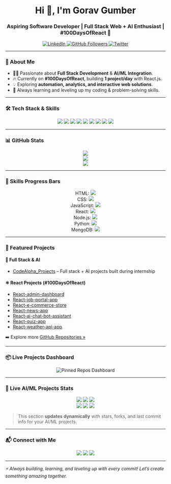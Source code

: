 <h1 align="center">Hi 👋, I'm Gorav Gumber</h1>
<h3 align="center">Aspiring Software Developer | Full Stack Web + AI Enthusiast | #100DaysOfReact 🚀</h3>

<p align="center">
  <a href="https://www.linkedin.com/in/gorav-gumber-9319a2342/" target="_blank">
    <img src="https://img.shields.io/badge/LinkedIn-Gorav Gumber-blue?style=flat-square&logo=linkedin" alt="LinkedIn">
  </a>
  <a href="https://github.com/Gauravg2630" target="_blank">
    <img src="https://img.shields.io/github/followers/Gauravg2630?label=Follow&style=social" alt="GitHub Followers">
  </a>
  <a href="https://twitter.com/your_twitter" target="_blank">
    <img src="https://img.shields.io/twitter/follow/your_twitter?style=social" alt="Twitter">
  </a>
</p>

---

### 🧠 About Me

- 👨‍💻 Passionate about **Full Stack Development** & **AI/ML Integration**.  
- 🔥 Currently on **#100DaysOfReact**, building **1 project/day** with React.js.  
- 💡 Exploring **automation, analytics, and interactive web solutions**.  
- 🌱 Always learning and leveling up my coding & problem-solving skills.  

---

### 🛠️ Tech Stack & Skills

<p align="center">
<img src="https://img.shields.io/badge/HTML5-95%25-E34F26?style=for-the-badge&logo=html5" />
<img src="https://img.shields.io/badge/CSS3-90%25-1572B6?style=for-the-badge&logo=css3" />
<img src="https://img.shields.io/badge/JavaScript-92%25-F7DF1E?style=for-the-badge&logo=javascript&logoColor=black" />
<img src="https://img.shields.io/badge/React-88%25-61DAFB?style=for-the-badge&logo=react&logoColor=white" />
<img src="https://img.shields.io/badge/Node.js-85%25-339933?style=for-the-badge&logo=node.js&logoColor=white" />
<img src="https://img.shields.io/badge/Express.js-80%25-000000?style=for-the-badge&logo=express" />
<img src="https://img.shields.io/badge/MongoDB-82%25-47A248?style=for-the-badge&logo=mongodb" />
<img src="https://img.shields.io/badge/Python-85%25-3776AB?style=for-the-badge&logo=python" />
<img src="https://img.shields.io/badge/MySQL-80%25-4479A1?style=for-the-badge&logo=mysql" />
</p>

---

### 📊 GitHub Stats

<p align="center">
<img src="https://github-readme-stats.vercel.app/api?username=Gauravg2630&show_icons=true&count_private=true&theme=radical" />
<br />
<img src="https://github-readme-stats.vercel.app/api/top-langs/?username=Gauravg2630&layout=compact&theme=radical" />
<br />
<img src="https://github-readme-activity-graph.vercel.app/graph?username=Gauravg2630&theme=react-dark&area=true&hide_border=true" />
</p>

---

### 🌟 Skills Progress Bars

<p align="center">
HTML: <img src="https://progress-bar.dev/95/?title=HTML" /><br>
CSS: <img src="https://progress-bar.dev/90/?title=CSS" /><br>
JavaScript: <img src="https://progress-bar.dev/92/?title=JS" /><br>
React: <img src="https://progress-bar.dev/88/?title=React" /><br>
Node.js: <img src="https://progress-bar.dev/85/?title=Node" /><br>
Python: <img src="https://progress-bar.dev/85/?title=Python" /><br>
MongoDB: <img src="https://progress-bar.dev/82/?title=MongoDB" /><br>
</p>

---

### 🚀 Featured Projects

#### 🔗 Full Stack & AI
- [CodeAlpha_Projects](https://github.com/Gauravg2630/CodeAlpha_Projects) – Full stack + AI projects built during internship  

#### ⚛️ React Projects (#100DaysOfReact)
- [React-admin-dashboard](https://github.com/Gauravg2630/React-admin-dashboard)  
- [React-job-portal-app](https://github.com/Gauravg2630/React-job-portal-app)  
- [React-e-commerce-store](https://github.com/Gauravg2630/React-e-commerce-store)  
- [React-news-app](https://github.com/Gauravg2630/React-news-app)  
- [React-ai-chat-bot-assistant](https://github.com/Gauravg2630/React-ai-chat-bot-assistant)  
- [React-quiz-app](https://github.com/Gauravg2630/React-quiz-app)  
- [React-weather-api-app](https://github.com/Gauravg2630/React-weather-api-app)  

➡️ Explore more [GitHub Repositories »](https://github.com/Gauravg2630?tab=repositories)

---

### 📦 Live Projects Dashboard

<p align="center">
<img src="https://gh-pinned-repos.egoist.dev/?username=Gauravg2630&theme=radical" alt="Pinned Repos Dashboard" />
</p>

---

### 🤖 Live AI/ML Projects Stats

<p align="center">
<img src="https://img.shields.io/github/stars/Gauravg2630/CodeAlpha_Projects?style=for-the-badge&logo=github&label=Stars" />
<img src="https://img.shields.io/github/forks/Gauravg2630/CodeAlpha_Projects?style=for-the-badge&logo=github&label=Forks" />
<img src="https://img.shields.io/github/last-commit/Gauravg2630/CodeAlpha_Projects?style=for-the-badge&logo=github&label=Last%20Update" />
<br>
<img src="https://img.shields.io/github/stars/Gauravg2630/React-ai-chat-bot-assistant?style=for-the-badge&logo=github&label=Stars" />
<img src="https://img.shields.io/github/forks/Gauravg2630/React-ai-chat-bot-assistant?style=for-the-badge&logo=github&label=Forks" />
<img src="https://img.shields.io/github/last-commit/Gauravg2630/React-ai-chat-bot-assistant?style=for-the-badge&logo=github&label=Last%20Update" />
</p>

> This section **updates dynamically** with stars, forks, and last commit info for your AI/ML projects.

---

### 📬 Connect with Me

<p align="center">
<a href="https://www.linkedin.com/in/gorav-gumber-9319a2342/" target="_blank"><img src="https://img.shields.io/badge/LinkedIn-Gorav Gumber-blue?style=for-the-badge&logo=linkedin"></a>
<a href="https://github.com/Gauravg2630" target="_blank"><img src="https://img.shields.io/badge/GitHub-Gauravg2630-black?style=for-the-badge&logo=github"></a>
<a href="https://twitter.com/your_twitter" target="_blank"><img src="https://img.shields.io/badge/Twitter-@your_twitter-1DA1F2?style=for-the-badge&logo=twitter"></a>
</p>

---

*⚡ Always building, learning, and leveling up with every commit! Let’s create something amazing together.*
